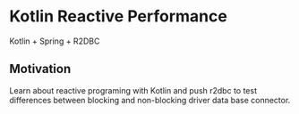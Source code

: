 # Kotlin Reactive Performance
Kotlin + Spring + R2DBC

## Motivation
Learn about reactive programing with Kotlin and push r2dbc to test differences between
blocking and non-blocking driver data base connector.